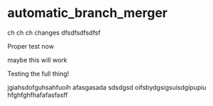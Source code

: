 # automatic_branch_merger

ch ch ch changes
dfsdfsdfsdfsf

Proper test now

maybe this will work


Testing the full thing!

jgiahsdofguhsahfuoih afasgasada
sdsdgsd
oifsbydgsigsuisdgipupiu
hfghfghfhafafasfasff
